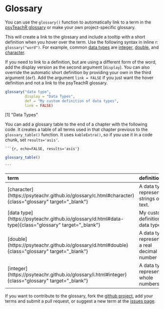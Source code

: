# Glossary

You can use the `glossary()` function to automatically link to a term in the [psyTeachR glossary](https://psyteachr.github.io/glossary/) or make your own project-specific glossary.

This will create a link to the glossary and include a tooltip with a short definition when you hover over the term. Use the following syntax in inline r: `glossary("word")`. For example, common <a class='glossary' target='_blank' title='The kind of data represented by an object.' href='https://psyteachr.github.io/glossary/d#data-type'>data types</a> are <a class='glossary' target='_blank' title='A data type representing whole numbers.' href='https://psyteachr.github.io/glossary/i#integer'>integer</a>, <a class='glossary' target='_blank' title='A data type representing a real decimal number' href='https://psyteachr.github.io/glossary/d#double'>double</a>, and <a class='glossary' target='_blank' title='A data type representing strings of text.' href='https://psyteachr.github.io/glossary/c#character'>character</a>.

If you need to link to a definition, but are using a different form of the word, add the display version as the second argument (`display`). You can also override the automatic short definition by providing your own in the third argument (`def`). Add the argument `link = FALSE` if you just want the hover definition and not a link to the psyTeachR glossary.


```r
glossary("data type", 
         display = "Data Types", 
         def = "My custom definition of data types", 
         link = FALSE)
```

[1] "<a class='glossary' title='My custom definition of data types'>Data Types</a>"

You can add a glossary table to the end of a chapter with the following code. It creates a table of all terms used in that chapter previous to the `glossary_table()` function. It uses `kableExtra()`, so if you use it in a code chunk, set `results='asis'`.

<div class='verbatim'><pre class='sourceCode r'><code class='sourceCode R'>&#96;&#96;&#96;{r, echo=FALSE, results='asis'}</code></pre>

```r
glossary_table()
```

<pre class='sourceCode r'><code class='sourceCode R'>&#96;&#96;&#96;</code></pre></div>

<table class="table" style="margin-left: auto; margin-right: auto;">
 <thead>
  <tr>
   <th style="text-align:left;"> term </th>
   <th style="text-align:left;"> definition </th>
  </tr>
 </thead>
<tbody>
  <tr>
   <td style="text-align:left;"> [character](https://psyteachr.github.io/glossary/c.html#character){class="glossary" target="_blank"} </td>
   <td style="text-align:left;"> A data type representing strings of text. </td>
  </tr>
  <tr>
   <td style="text-align:left;"> [data type](https://psyteachr.github.io/glossary/d.html#data-type){class="glossary" target="_blank"} </td>
   <td style="text-align:left;"> My custom definition of data types </td>
  </tr>
  <tr>
   <td style="text-align:left;"> [double](https://psyteachr.github.io/glossary/d.html#double){class="glossary" target="_blank"} </td>
   <td style="text-align:left;"> A data type representing a real decimal number </td>
  </tr>
  <tr>
   <td style="text-align:left;"> [integer](https://psyteachr.github.io/glossary/i.html#integer){class="glossary" target="_blank"} </td>
   <td style="text-align:left;"> A data type representing whole numbers. </td>
  </tr>
</tbody>
</table>



If you want to contribute to the glossary, fork the [github project](https://github.com/PsyTeachR/glossary), add your terms and submit a pull request, or suggest a new term at the [issues page](https://github.com/PsyTeachR/glossary/issues).
